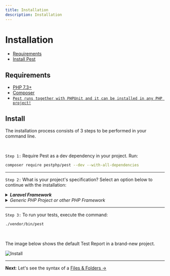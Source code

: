 ```yaml
---
title: Installation
description: Installation
---
```


# Installation

- [Requirements](#requirements)
- [Install Pest](#install-pest)

<a name="requirements"></a>

## Requirements

- [PHP 7.3+](https://php.net/releases/)
- [Composer](https://getcomposer.org/)
- [`Pest runs together with PHPUnit and it can be installed in any PHP project!`](/docs/compatibility)

<a name="install-pest"></a>

## Install

The installation process consists of 3 steps to be performed in your command line.

<br/>

``Step 1:`` Require Pest as a dev dependency in your project. Run:

```bash
composer require pestphp/pest --dev --with-all-dependencies
```

<hr/>

`Step 2:` What is your project's specification?  Select an option below to continue with the installation:

<details>
  <summary><em><b>Laravel Framework</b></em></summary>
    

  `2.1.` Require the [Laravel Plugin](/docs/plugins/laravel) via Composer, running the following command:

  ```bash
  composer require pestphp/pest-plugin-laravel --dev
  ```
  The dedicated Laravel Plugin gives you direct access to Laravel's testing API in your test files.


  `2.2.` Install Pest using Artisan, run the following command:

  ```bash
  php artisan pest:install
  ```

  Pest has now configured its [Files & Folders](/docs/files-and-folders) structure, and it’s ready to be used.

  <br/>

</details>

<details>
  <summary><em>Generic PHP Project or other PHP Framework</em></summary>
  
  `2.1.` Initialize and setup Pest. Run the following command:

  ```bash
  ./vendor/bin/pest --init
  ```

  `2.2.` Create an empty file `Pest.php` inside your `tests` directory.

  Pest has now configured its [Files & Folders](/docs/files-and-folders) structure, and it’s ready to be used.

</details>

<hr/>

`Step 3:` To run your tests, execute the command:

```bash
./vendor/bin/pest
```

<br/>

The image below shows the default Test Report in a brand-new project.

![Install](/assets/img/pestinstall.png)

---

**Next**: Let's see the syntax of a [Files & Folders →](/docs/files-and-folders)
